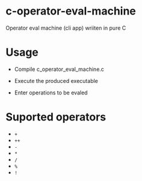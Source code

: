 # c-operator-eval-machine

Operator eval machine (cli app) wriiten in pure C

# Usage

- Compile c_operator_eval_machine.c

- Execute the produced executable

- Enter operations to be evaled

# Suported operators

- `+`
- `++`
- `-`
- `*`
- `/`
- `%`
- `!`

